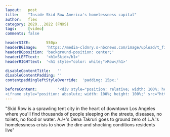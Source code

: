 ```yaml
---
layout:   post
title:    "Inside Skid Row America's homelessness capital"
author:   flex
category: 2020...2022 (FNXS)
tags:     [video]
comments: false

headerSIZE:       550px
headerBGimage:    'https://media-cldnry.s-nbcnews.com/image/upload/t_fit-1000w,f_auto,q_auto:best/newscms/2018_41/2603736/181013-skid-row-los-angeles-ew-555p.jpg'
headerBGposition: 'background-position: center;'
headerLEFTtext:   '<h1>Skid</h1>'
headerRIGHTtext:  '<h1 style="color: white;">Row</h1>'

disableContentTitle:   ''
disableContentPadding: ''
contentpaddingleftStyleOverride:  'padding: 15px;'

beforeContent:		   '<div style="position: relative; width: 100%; height: 0; padding-bottom: 56.25%;">
<iframe style="position: absolute; width: 100%; height: 100%;" src="https://www.youtube.com/embed/vTJWdtX90C0" title="YouTube video player" frameborder="0" allow="accelerometer; autoplay; clipboard-write; encrypted-media; gyroscope; picture-in-picture" allowfullscreen></iframe></div>'
---
```


"Skid Row is a sprawling tent city in the heart of downtown Los Angeles where you'll find thousands of people sleeping on the streets, diseases, no toilets, no food or water. AJ+'s Dena Takruri goes to ground zero of L.A.'s homelessness crisis to show the dire and shocking conditions residents live"